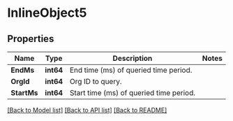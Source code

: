 # InlineObject5

## Properties
Name | Type | Description | Notes
------------ | ------------- | ------------- | -------------
**EndMs** | **int64** | End time (ms) of queried time period. | 
**OrgId** | **int64** | Org ID to query. | 
**StartMs** | **int64** | Start time (ms) of queried time period. | 

[[Back to Model list]](../README.md#documentation-for-models) [[Back to API list]](../README.md#documentation-for-api-endpoints) [[Back to README]](../README.md)


